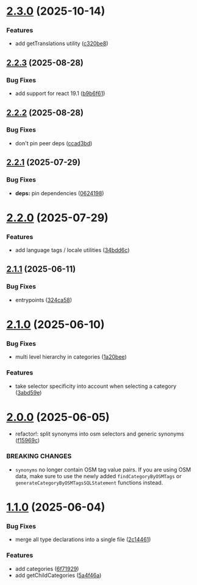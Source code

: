 # [2.3.0](https://github.com/sozialhelden/core/compare/v2.2.3...v2.3.0) (2025-10-14)


### Features

* add getTranslations utility ([c320be8](https://github.com/sozialhelden/core/commit/c320be826a95eabd7a9f45f68fe06c7c111d8550))

## [2.2.3](https://github.com/sozialhelden/core/compare/v2.2.2...v2.2.3) (2025-08-28)


### Bug Fixes

* add support for react 19.1 ([b9b6f61](https://github.com/sozialhelden/core/commit/b9b6f61263cd5ba55844ea3a634a865e53a0b65d))

## [2.2.2](https://github.com/sozialhelden/core/compare/v2.2.1...v2.2.2) (2025-08-28)


### Bug Fixes

* don't pin peer deps ([ccad3bd](https://github.com/sozialhelden/core/commit/ccad3bd564887e8a55c1c644528e7c284fd120b5))

## [2.2.1](https://github.com/sozialhelden/core/compare/v2.2.0...v2.2.1) (2025-07-29)


### Bug Fixes

* **deps:** pin dependencies ([0624198](https://github.com/sozialhelden/core/commit/0624198a038a1f6aac8c0836f148270fed8c301a))

# [2.2.0](https://github.com/sozialhelden/core/compare/v2.1.1...v2.2.0) (2025-07-29)


### Features

* add language tags / locale utilities ([34bdd6c](https://github.com/sozialhelden/core/commit/34bdd6c45b840d2662e3dedf5149ee77b758d702))

## [2.1.1](https://github.com/sozialhelden/core/compare/v2.1.0...v2.1.1) (2025-06-11)


### Bug Fixes

* entrypoints ([324ca58](https://github.com/sozialhelden/core/commit/324ca58dab5dd1687a01d9e4fcf49e9404d874e7))

# [2.1.0](https://github.com/sozialhelden/core/compare/v2.0.0...v2.1.0) (2025-06-10)


### Bug Fixes

* multi level hierarchy in categories ([1a20bee](https://github.com/sozialhelden/core/commit/1a20bee68d112d53e0b211ffaed3ebd59591b7ae))


### Features

* take selector specificity into account when selecting a category ([3abd59e](https://github.com/sozialhelden/core/commit/3abd59ee3bef46324e6e66b6cd78f94308ab3f91))

# [2.0.0](https://github.com/sozialhelden/core/compare/v1.1.0...v2.0.0) (2025-06-05)


* refactor!: split synonyms into osm selectors and generic synonyms ([f15969c](https://github.com/sozialhelden/core/commit/f15969cebe76700f77f3c4edd69e92c57b09484c))


### BREAKING CHANGES

* `synonyms` no longer contain OSM tag value pairs. If
you are using OSM data, make sure to use the newly added
`findCategoryByOSMTags` or `generateCategoryByOSMTagsSQLStatement`
functions instead.

# [1.1.0](https://github.com/sozialhelden/core/compare/v1.0.0...v1.1.0) (2025-06-04)


### Bug Fixes

* merge all type declarations into a single file ([2c14461](https://github.com/sozialhelden/core/commit/2c144614094a7510ce9fc125eda67239caab8289))


### Features

* add categories ([6f71929](https://github.com/sozialhelden/core/commit/6f7192918184013ded335839f3fe80e4f64d284e))
* add getChildCategories ([5a4f46a](https://github.com/sozialhelden/core/commit/5a4f46ad5fb8a2072b4dddee75c696b59c44d7f5))
